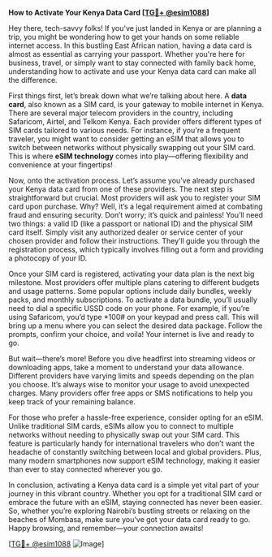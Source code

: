 **How to Activate Your Kenya Data Card [[TG💪+ @esim1088](https://t.me/s/esim1088)]**

Hey there, tech-savvy folks! If you've just landed in Kenya or are planning a trip, you might be wondering how to get your hands on some reliable internet access. In this bustling East African nation, having a data card is almost as essential as carrying your passport. Whether you're here for business, travel, or simply want to stay connected with family back home, understanding how to activate and use your Kenya data card can make all the difference.

First things first, let’s break down what we’re talking about here. A **data card**, also known as a SIM card, is your gateway to mobile internet in Kenya. There are several major telecom providers in the country, including Safaricom, Airtel, and Telkom Kenya. Each provider offers different types of SIM cards tailored to various needs. For instance, if you're a frequent traveler, you might want to consider getting an eSIM that allows you to switch between networks without physically swapping out your SIM card. This is where **eSIM technology** comes into play—offering flexibility and convenience at your fingertips!

Now, onto the activation process. Let’s assume you’ve already purchased your Kenya data card from one of these providers. The next step is straightforward but crucial. Most providers will ask you to register your SIM card upon purchase. Why? Well, it’s a legal requirement aimed at combating fraud and ensuring security. Don’t worry; it’s quick and painless! You’ll need two things: a valid ID (like a passport or national ID) and the physical SIM card itself. Simply visit any authorized dealer or service center of your chosen provider and follow their instructions. They’ll guide you through the registration process, which typically involves filling out a form and providing a photocopy of your ID.

Once your SIM card is registered, activating your data plan is the next big milestone. Most providers offer multiple plans catering to different budgets and usage patterns. Some popular options include daily bundles, weekly packs, and monthly subscriptions. To activate a data bundle, you’ll usually need to dial a specific USSD code on your phone. For example, if you’re using Safaricom, you’d type *100# on your keypad and press call. This will bring up a menu where you can select the desired data package. Follow the prompts, confirm your choice, and voila! Your internet is live and ready to go.

But wait—there’s more! Before you dive headfirst into streaming videos or downloading apps, take a moment to understand your data allowance. Different providers have varying limits and speeds depending on the plan you choose. It’s always wise to monitor your usage to avoid unexpected charges. Many providers offer free apps or SMS notifications to help you keep track of your remaining balance.

For those who prefer a hassle-free experience, consider opting for an eSIM. Unlike traditional SIM cards, eSIMs allow you to connect to multiple networks without needing to physically swap out your SIM card. This feature is particularly handy for international travelers who don’t want the headache of constantly switching between local and global providers. Plus, many modern smartphones now support eSIM technology, making it easier than ever to stay connected wherever you go.

In conclusion, activating a Kenya data card is a simple yet vital part of your journey in this vibrant country. Whether you opt for a traditional SIM card or embrace the future with an eSIM, staying connected has never been easier. So, whether you’re exploring Nairobi’s bustling streets or relaxing on the beaches of Mombasa, make sure you’ve got your data card ready to go. Happy browsing, and remember—your connection awaits!

[[TG💪+ @esim1088](https://t.me/s/esim1088) ![Image](https://i.postimg.cc/Y0z9fWf4/image.png)]
